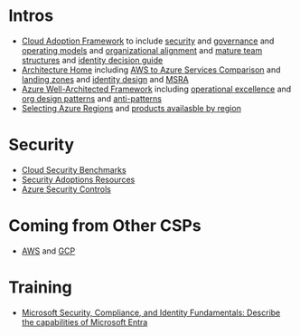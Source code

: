 # Intros 
- [Cloud Adoption Framework](https://learn.microsoft.com/en-us/azure/cloud-adoption-framework/) to include [security](https://learn.microsoft.com/en-us/azure/cloud-adoption-framework/secure/) and [governance](https://learn.microsoft.com/en-us/azure/cloud-adoption-framework/govern/initial-foundation) and [operating models](https://learn.microsoft.com/en-us/azure/cloud-adoption-framework/operating-model/compare) and [organizational alignment](https://learn.microsoft.com/en-us/azure/cloud-adoption-framework/plan/initial-org-alignment) and [mature team structures](https://learn.microsoft.com/en-us/azure/cloud-adoption-framework/organize/organization-structures) and [identity decision guide](https://learn.microsoft.com/en-us/azure/cloud-adoption-framework/decision-guides/identity/)
- [Architecture Home](https://learn.microsoft.com/en-us/azure/architecture/) including [AWS to Azure Services Comparison](https://learn.microsoft.com/en-us/azure/architecture/aws-professional/services) and [landing zones](https://learn.microsoft.com/en-us/azure/architecture/landing-zones/landing-zone-deploy) and [identity design](https://learn.microsoft.com/en-us/azure/architecture/identity/identity-start-here) and [MSRA](https://learn.microsoft.com/en-us/security/cybersecurity-reference-architecture/mcra)
- [Azure Well-Architected Framework](https://learn.microsoft.com/en-us/azure/well-architected/) including [operational excellence](https://learn.microsoft.com/en-us/azure/well-architected/operational-excellence/) and [org design patterns](https://learn.microsoft.com/en-us/azure/well-architected/operational-excellence/design-patterns) and [anti-patterns](https://learn.microsoft.com/en-us/azure/cloud-adoption-framework/antipatterns/organize-antipatterns)
- [Selecting Azure Regions](https://learn.microsoft.com/en-us/azure/cloud-adoption-framework/ready/azure-setup-guide/regions) and [products availasble by region](https://azure.microsoft.com/en-us/explore/global-infrastructure/products-by-region/)

# Security 
- [Cloud Security Benchmarks](https://learn.microsoft.com/en-us/security/benchmark/azure/) 
- [Security Adoptions Resources](https://learn.microsoft.com/en-us/security/ciso-workshop/adoption) 
- [Azure Security Controls](https://learn.microsoft.com/en-us/security/benchmark/azure/overview-v3)

# Coming from Other CSPs
- [AWS](https://learn.microsoft.com/en-us/azure/architecture/aws-professional/) and [GCP](https://learn.microsoft.com/en-us/azure/architecture/gcp-professional/)

# Training
- [Microsoft Security, Compliance, and Identity Fundamentals: Describe the capabilities of Microsoft Entra](https://learn.microsoft.com/en-us/training/paths/describe-capabilities-of-microsoft-identity-access/)
